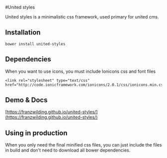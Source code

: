 #United styles

United styles is a minimalistic css framework, used primary for  united cms.

## Installation

	bower install united-styles

## Dependencies
When you want to use icons, you must include Ionicons css and font files

	<link rel="stylesheet" type="text/css" href="http://code.ionicframework.com/ionicons/2.0.1/css/ionicons.min.css">

## Demo & Docs

[https://franzwilding.github.io/united-styles/](https://franzwilding.github.io/united-styles/)

## Using in production
When you only need the final minified css files, you can just include the files in build and don't need to download all bower dependencies.
